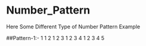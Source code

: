 # Number_Pattern
Here Some Different Type of Number Pattern Example

##Pattern-1:-
  1 
  1 2 
  1 2 3 
  1 2 3 4 
  1 2 3 4 5 
